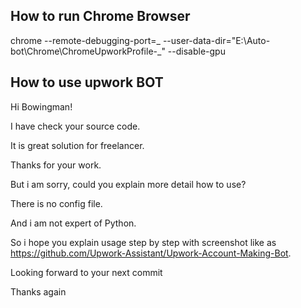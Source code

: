 ## How to run Chrome Browser

chrome --remote-debugging-port=_ --user-data-dir="E:\Auto-bot\Chrome\ChromeUpworkProfile-_" --disable-gpu

## How to use upwork BOT

Hi Bowingman!

I have check your source code.

It is great solution for freelancer.

Thanks for your work.

But i am sorry, could you explain more detail how to use?

There is no config file.

And i am not expert of Python.

So i hope you explain usage step by step with screenshot like as https://github.com/Upwork-Assistant/Upwork-Account-Making-Bot.

Looking forward to your next commit

Thanks again
